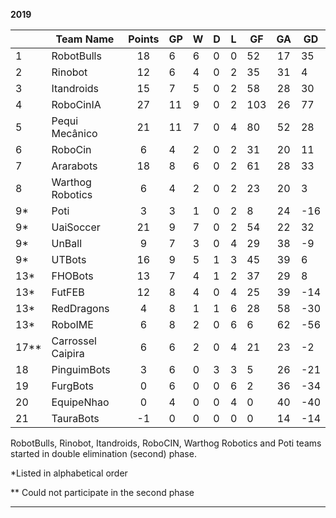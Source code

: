 **2019**

|   |    Team Name    |  Points | GP | W | D | L | GF | GA | GD |
|---|-----------------|:-------:|---|----|----|----|----|:----:|-----|
| 1 | RobotBulls           | 18 |      6      |         6        |       0      |  0  |  52 |       17      |  35 |
| 2 | Rinobot           | 12 |      6      |         4        |       0      |  2  |  35 |       31      |  4 |
| 3 | Itandroids           | 15 |      7      |         5        |       0      |  2  |  58 |       28      |  30 |
| 4 | RoboCinIA           | 27 |      11      |         9        |       0      |  2  |  103 |       26      |  77 |
| 5 | Pequi Mecânico          | 21 |      11      |         7        |       0      |  4  |  80 |       52      |  28 |
| 6 | RoboCin          | 6 |      4      |         2        |  0  |  2  |  31 | 20  |  11 |
| 7 | Ararabots       | 18 |      8      |         6        |  0  |  2  |  61 | 28  |  33 |
| 8 | Warthog Robotics | 6 |      4      |         2        |  0  |  2  |  23 | 20  |  3 |
| 9* | Poti          | 3 |      3      |         1        |  0  |  2  |  8 | 24  | -16 |
| 9* | UaiSoccer   | 21 |      9      |         7        |  0  |  2  |  54 | 22  |  32 |
| 9* | UnBall   | 9 |      7      |         3        |  0  |  4  |  29 | 38  |  -9 |
| 9* | UTBots     | 16 |      9      |         5        |  1  |  3  |  45 | 39  |  6 |
| 13* | FHOBots   | 13 |      7      |         4        |  1  |  2  |  37 | 29  | 8 |
| 13* | FutFEB   | 12 |      8      |         4        |  0  |  4  |  25 | 39  | -14 |
| 13* | RedDragons   | 4 |      8      |         1        |  1  |  6  |  28 | 58  | -30 |
| 13* | RoboIME   | 6 |      8      |         2        |  0  |  6  |  6 | 62  | -56 |
| 17** | Carrossel Caipira   | 6 |      6      |         2        |  0  |  4  |  21 | 23  | -2 |
| 18 | PinguimBots   | 3 |      6      |         0        |  3  |  3  |  5 | 26  | -21 |
| 19 | FurgBots   | 0 |      6      |         0        |  0  |  6  |  2 | 36  | -34 |
| 20 | EquipeNhao   | 0 |      4      |         0        |  0  |  4  |  0 | 40  | -40 |
| 21 | TauraBots   | -1 |      0      |         0        |  0  |  0  |  0 | 14  | -14 |

RobotBulls, Rinobot, Itandroids, RoboCIN, Warthog Robotics and Poti teams started in double elimination (second) phase.

*Listed in alphabetical order

** Could not participate in the second phase
***
